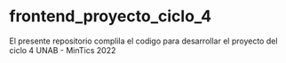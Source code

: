 # frontend_proyecto_ciclo_4
El presente repositorio complila el codigo para desarrollar el proyecto del ciclo 4 UNAB - MinTics 2022 
